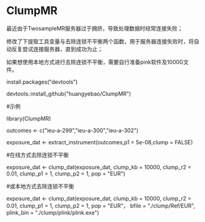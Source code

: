# ClumpMR

最近由于TwosampleMR服务器过于拥挤，导致处理数据时经常连接失败；

修改了下提取工具变量与去除连锁不平衡两个函数，用于服务器连接失败时，将自动反复尝试连接服务器，直到成功为止；

如果想使用本地方式进行去除连锁不平衡，需要自行准备pink软件及1000G文件。

install.packages("devtools")

devtools::install_github("huangyebao/ClumpMR")

#示例

library(ClumpMR)

outcomes <- c("ieu-a-299","ieu-a-300","ieu-a-302")

exposure_dat <- extract_instrument(outcomes,p1 = 5e-08,clump = FALSE)

#在线方式去除连锁不平衡

exposure_dat <- clump_dat(exposure_dat,
                          clump_kb = 10000,
                          clump_r2 = 0.01,
                          clump_p1 = 1,
                          clump_p2 = 1,
                          pop = "EUR")
                          
#或本地方式去除连锁不平衡

exposure_dat <- clump_dat(exposure_dat,
                          clump_kb = 10000,
                          clump_r2 = 0.01,
                          clump_p1 = 1,
                          clump_p2 = 1,
                          pop = "EUR"，
                          bfile = "./clump/Ref/EUR",
                          plink_bin = "./clump/plink/plink.exe")


